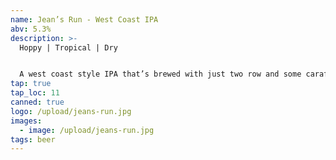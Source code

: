 ```yaml
---
name: Jean’s Run - West Coast IPA
abv: 5.3%
description: >-
  Hoppy | Tropical | Dry


  A west coast style IPA that’s brewed with just two row and some carafoam then dry hopped with a lot of Mosaic and Citra. It’s tropical, dank and crushable.
tap: true
tap_loc: 11
canned: true
logo: /upload/jeans-run.jpg
images:
  - image: /upload/jeans-run.jpg
tags: beer
---
```

